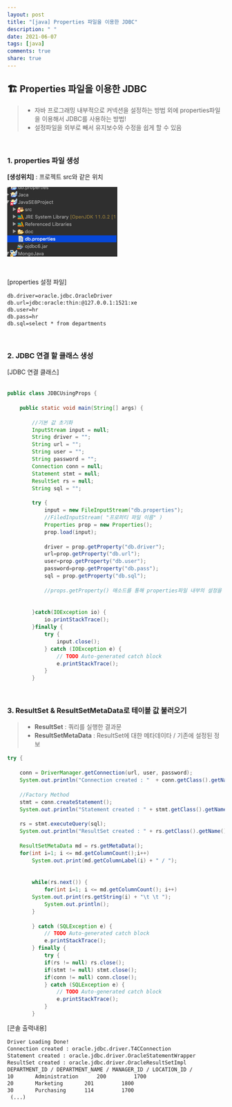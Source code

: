 ```yaml
---
layout: post
title: "[java] Properties 파일을 이용한 JDBC"
description: " "
date: 2021-06-07
tags: [java]
comments: true
share: true
---
```


## 🏗 Properties 파일을 이용한 JDBC

> - 자바 프로그래밍 내부적으로 커넥션을 설정하는 방법 외에
>   properties파일을 이용해서 JDBC를 사용하는 방법!
> - 설정파일을 외부로 빼서 유지보수와 수정을 쉽게 할 수 있음

<br >

### 1. properties 파일 생성

**[생성위치]** : 프로젝트 src와 같은 위치

![위치](./imgs/path.png)

<br>

[properties 설정 파일]

    db.driver=oracle.jdbc.OracleDriver
    db.url=jdbc:oracle:thin:@127.0.0.1:1521:xe
    db.user=hr
    db.pass=hr
    db.sql=select * from departments

<br >

### 2. JDBC 연결 할 클래스 생성

[JDBC 연결 클래스]

```java

public class JDBCUsingProps {

	public static void main(String[] args) {

        //기본 값 초기화
		InputStream input = null;
		String driver = "";
		String url = "";
		String user = "";
		String password = "";
		Connection conn = null;
		Statement stmt = null;
		ResultSet rs = null;
		String sql = "";

		try {
			input = new FileInputStream("db.properties");
            //FiledInputStream( "프로퍼티 파일 이름" )
			Properties prop = new Properties();
			prop.load(input);

			driver = prop.getProperty("db.driver");
			url=prop.getProperty("db.url");
			user=prop.getProperty("db.user");
			password=prop.getProperty("db.pass");
			sql = prop.getProperty("db.sql");

            //props.getProperty() 매소드를 통해 properties파일 내부의 설정을 받아옴


		}catch(IOException io) {
			io.printStackTrace();
		}finally {
			try {
				input.close();
			} catch (IOException e) {
				// TODO Auto-generated catch block
				e.printStackTrace();
			}
		}

```

<br >

### 3. ResultSet & ResultSetMetaData로 테이블 값 불러오기

> - **ResultSet** : 쿼리를 실행한 결과문
> - **ResultSetMetaData** : ResultSet에 대한 메타데이타 / 기존에 설정된 정보

```java
try {

	conn = DriverManager.getConnection(url, user, password);
	System.out.println("Connection created : "  + conn.getClass().getName());

	//Factory Method
	stmt = conn.createStatement();
	System.out.println("Statement created : " + stmt.getClass().getName());

	rs = stmt.executeQuery(sql);
	System.out.println("ResultSet created : " + rs.getClass().getName());

	ResultSetMetaData md = rs.getMetaData();
	for(int i=1; i <= md.getColumnCount();i++)
		System.out.print(md.getColumnLabel(i) + " / ");


	    while(rs.next()) {
            for(int i=1; i <= md.getColumnCount(); i++)
	    System.out.print(rs.getString(i) + "\t \t ");
            System.out.println();
	    }

		} catch (SQLException e) {
			// TODO Auto-generated catch block
			e.printStackTrace();
		} finally {
			try {
			if(rs != null) rs.close();
			if(stmt != null) stmt.close();
			if(conn != null) conn.close();
			} catch (SQLException e) {
				// TODO Auto-generated catch block
				e.printStackTrace();
			}
		}
```

[콘솔 출력내용]

```console
Driver Loading Done!
Connection created : oracle.jdbc.driver.T4CConnection
Statement created : oracle.jdbc.driver.OracleStatementWrapper
ResultSet created : oracle.jdbc.driver.OracleResultSetImpl
DEPARTMENT_ID / DEPARTMENT_NAME / MANAGER_ID / LOCATION_ID /
10	 	 Administration	 	 200	 	 1700
20	 	 Marketing	 	 201	 	 1800
30	 	 Purchasing	 	 114	 	 1700
 (...)
```
